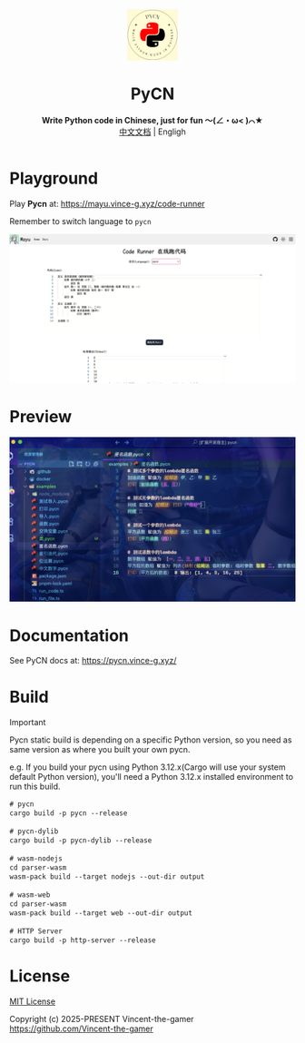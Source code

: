 <div align="center">
    <img src=".github/pycn-logo.png" style="height: 90px;"/>
    <h1>PyCN</h1>
    <b>Write Python code in Chinese, just for fun ～(∠・ω< )⌒★</b>
    <br/>
    <div><a href="./README.md" target="_blank">中文文档</a> | Engligh</div>
</div>

<br/>

# Playground

Play **Pycn** at: https://mayu.vince-g.xyz/code-runner

Remember to switch language to `pycn`

![playground](.github/playground.png)

# Preview

![preview](.github/preview.png)

# Documentation

See PyCN docs at: https://pycn.vince-g.xyz/

# Build

> [!IMPORTANT]
> Pycn static build is depending on a specific Python version, 
> so you need as same version as where you built your own pycn.
>
> e.g. If you build your pycn using Python 3.12.x(Cargo will use your system default Python version), you'll need a Python 3.12.x installed environment to run this build.

```shell
# pycn
cargo build -p pycn --release

# pycn-dylib
cargo build -p pycn-dylib --release

# wasm-nodejs
cd parser-wasm
wasm-pack build --target nodejs --out-dir output

# wasm-web
cd parser-wasm
wasm-pack build --target web --out-dir output

# HTTP Server
cargo build -p http-server --release
```

# License

[MIT License](./LICENSE.md)

Copyright (c) 2025-PRESENT Vincent-the-gamer <https://github.com/Vincent-the-gamer>